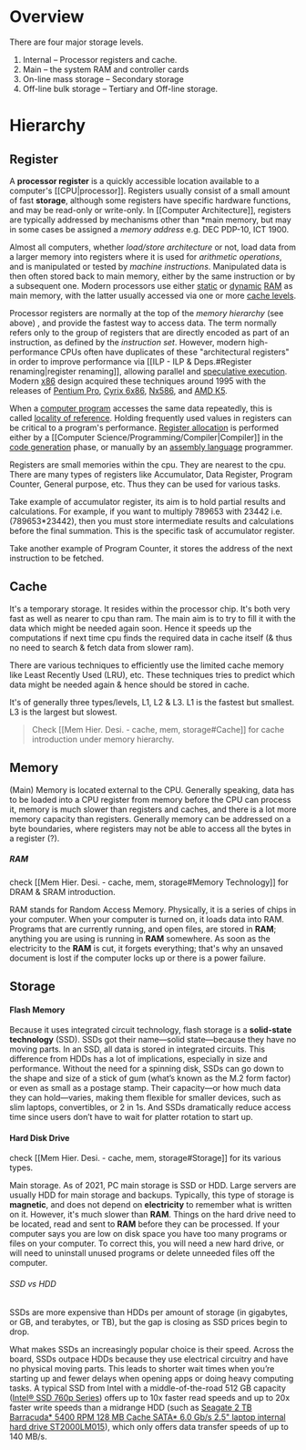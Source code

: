 # Overview 
There are four major storage levels.
1. Internal – Processor registers and cache.
2. Main – the system RAM and controller cards
3. On-line mass storage – Secondary storage
4. Off-line bulk storage – Tertiary and Off-line storage.

# Hierarchy
## Register
A **processor register** is a quickly accessible location available to a computer's [[CPU|processor]]. Registers usually consist of a small amount of fast **storage**, although some registers have specific hardware functions, and may be read-only or write-only. In [[Computer Architecture]], registers are typically addressed by mechanisms other than *main memory, but may in some cases be assigned a *memory address* e.g. DEC PDP-10, ICT 1900.

Almost all computers, whether *load/store architecture* or not, load data from a larger memory into registers where it is used for *arithmetic operations*, and is manipulated or tested by *machine instructions*. Manipulated data is then often stored back to main memory, either by the same instruction or by a subsequent one. Modern processors use either [static](https://en.wikipedia.org/wiki/Static_random-access_memory "Processor (computing)") or [dynamic](https://en.wikipedia.org/wiki/Dynamic_random-access_memory "Dynamic random-access memory") [RAM](https://en.wikipedia.org/wiki/Random-access_memory) as main memory, with the latter usually accessed via one or more [cache levels](https://en.wikipedia.org/wiki/CPU_cache#Multi-level_caches "Random-access memory").

Processor registers are normally at the top of the *memory hierarchy* (see above) , and provide the fastest way to access data. The term normally refers only to the group of registers that are directly encoded as part of an instruction, as defined by the *instruction set*. However, modern high-performance CPUs often have duplicates of these "architectural registers" in order to improve performance via [[ILP - ILP & Deps.#Register renaming|register renaming]], allowing parallel and [speculative execution](https://en.wikipedia.org/wiki/Speculative_execution "Speculative execution"). Modern [x86](https://en.wikipedia.org/wiki/X86 "X86") design acquired these techniques around 1995 with the releases of [Pentium Pro](https://en.wikipedia.org/wiki/Pentium_Pro "Pentium Pro"), [Cyrix 6x86](https://en.wikipedia.org/wiki/Cyrix_6x86 "Cyrix 6x86"), [Nx586](https://en.wikipedia.org/wiki/Nx586 "Nx586"), and [AMD K5](https://en.wikipedia.org/wiki/AMD_K5 "AMD K5").

When a [computer program](https://en.wikipedia.org/wiki/Computer_program "Computer program") accesses the same data repeatedly, this is called [locality of reference](https://en.wikipedia.org/wiki/Locality_of_reference "Locality of reference"). Holding frequently used values in registers can be critical to a program's performance. [Register allocation](https://en.wikipedia.org/wiki/Register_allocation "Register allocation") is performed either by a [[Computer Science/Programming/Compiler|Compiler]] in the [code generation](https://en.wikipedia.org/wiki/Code_generation_(compiler) "Code generation (compiler)") phase, or manually by an [assembly language](https://en.wikipedia.org/wiki/Assembly_language) programmer.

Registers are small memories within the cpu. They are nearest to the cpu. There are many types of registers like Accumulator, Data Register, Program Counter, General purpose, etc. Thus they can be used for various tasks.

Take example of accumulator register, its aim is to hold partial results and calculations. For example, if you want to multiply 789653 with 23442 i.e. (789653\*23442), then you must store intermediate results and calculations before the final summation. This is the specific task of accumulator register.

Take another example of Program Counter, it stores the address of the next instruction to be fetched.

## Cache
It's a temporary storage. It resides within the processor chip. It's both very fast as well as nearer to cpu than ram. The main aim is to try to fill it with the data which might be needed again soon. Hence it speeds up the computations if next time cpu finds the required data in cache itself (& thus no need to search & fetch data from slower ram).

There are various techniques to efficiently use the limited cache memory like Least Recently Used (LRU), etc. These techniques tries to predict which data might be needed again & hence should be stored in cache.

It's of generally three types/levels, L1, L2 & L3. L1 is the fastest but smallest. L3 is the largest but slowest.

> Check [[Mem Hier. Desi. - cache, mem, storage#Cache]] for cache introduction under memory hierarchy.

## Memory
(Main) Memory is located external to the CPU. Generally speaking, data has to be loaded into a CPU register from memory before the CPU can process it, memory is much slower than registers and caches, and there is a lot more memory capacity than registers. Generally memory can be addressed on a byte boundaries, where registers may not be able to access all the bytes in a register (?).

##### RAM
check [[Mem Hier. Desi. - cache, mem, storage#Memory Technology]] for DRAM & SRAM introduction. 

RAM stands for Random Access Memory. Physically, it is a series of chips in your computer. When your computer is turned on, it loads data into RAM. Programs that are currently running, and open files, are stored in **RAM**; anything you are using is running in **RAM** somewhere. As soon as the electricity to the **RAM** is cut, it forgets everything; that's why an unsaved document is lost if the computer locks up or there is a power failure.

## Storage
#### Flash Memory
Because it uses integrated circuit technology, flash storage is a **solid-state technology** (SSD). SSDs got their name—solid state—because they have no moving parts. In an SSD, all data is stored in integrated circuits. This difference from HDDs has a lot of implications, especially in size and performance. Without the need for a spinning disk, SSDs can go down to the shape and size of a stick of gum (what’s known as the M.2 form factor) or even as small as a postage stamp. Their capacity—or how much data they can hold—varies, making them flexible for smaller devices, such as slim laptops, convertibles, or 2 in 1s. And SSDs dramatically reduce access time since users don’t have to wait for platter rotation to start up.

#### Hard Disk Drive
check [[Mem Hier. Desi. - cache, mem, storage#Storage]] for its various types. 

Main storage. As of 2021, PC main storage is SSD or HDD.  Large servers are usually HDD for main storage and backups. Typically, this type of storage is **magnetic**, and does not depend on **electricity** to remember what is written on it. However, it's much slower than **RAM**. Things on the hard drive need to be located, read and sent to **RAM** before they can be processed. If your computer says you are low on disk space you have too many programs or files on your computer. To correct this, you will need a new hard drive, or will need to uninstall unused programs or delete unneeded files off the computer.

###### SSD vs HDD
SSDs are more expensive than HDDs per amount of storage (in gigabytes, or GB, and terabytes, or TB), but the gap is closing as SSD prices begin to drop.

What makes SSDs an increasingly popular choice is their speed. Across the board, SSDs outpace HDDs because they use electrical circuitry and have no physical moving parts. This leads to shorter wait times when you’re starting up and fewer delays when opening apps or doing heavy computing tasks. A typical SSD from Intel with a middle-of-the-road 512 GB capacity ([Intel® SSD 760p Series](https://www.intel.com/content/www/us/en/products/memory-storage/solid-state-drives/consumer-ssds/7-series/ssd-760p-series/760p-series-512gb-m-2-80mm-3d2.html)) offers up to 10x faster read speeds and up to 20x faster write speeds than a midrange HDD (such as [Seagate 2 TB Barracuda\* 5400 RPM 128 MB Cache SATA\* 6.0 Gb/s 2.5" laptop internal hard drive ST2000LM015](https://www.seagate.com/www-content/product-content/barracuda-fam/barracuda-new/files/barracuda-2-5-ds1907-1-1609us.pdf)), which only offers data transfer speeds of up to 140 MB/s.
